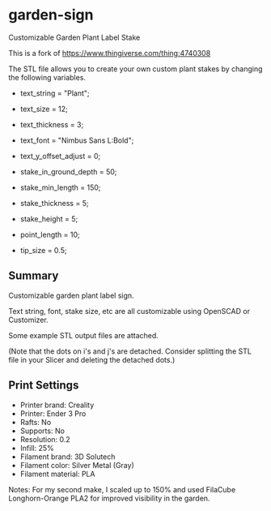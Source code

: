 # garden-sign
Customizable Garden Plant Label Stake

This is a fork of https://www.thingiverse.com/thing:4740308

The STL file allows you to create your own custom plant stakes by changing the following variables.

* text_string = "Plant";
* text_size = 12;
* text_thickness = 3;
* text_font = "Nimbus Sans L:Bold";
* text_y_offset_adjust = 0;

* stake_in_ground_depth = 50;
* stake_min_length = 150;
* stake_thickness = 5;
* stake_height = 5;

* point_length = 10;
* tip_size = 0.5;

## Summary
Customizable garden plant label sign.

Text string, font, stake size, etc are all customizable using OpenSCAD or Customizer.

Some example STL output files are attached.

(Note that the dots on i's and j's are detached. Consider splitting the STL file in your Slicer and deleting the detached dots.)

## Print Settings
* Printer brand: Creality
* Printer: Ender 3 Pro
* Rafts: No
* Supports: No
* Resolution: 0.2
* Infill: 25%
* Filament brand: 3D Solutech
* Filament color: Silver Metal (Gray)
* Filament material: PLA

Notes:
For my second make, I scaled up to 150% and used FilaCube Longhorn-Orange PLA2 for improved visibility in the garden.
